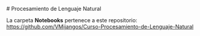 # Procesamiento de Lenguaje Natural

La carpeta **Notebooks** pertenece a este repositorio: https://github.com/VMijangos/Curso-Procesamiento-de-Lenguaje-Natural
